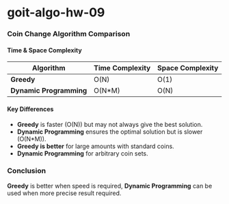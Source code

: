 # goit-algo-hw-09

### Coin Change Algorithm Comparison

#### Time & Space Complexity

| Algorithm               | Time Complexity | Space Complexity |
| ----------------------- | --------------- | ---------------- |
| **Greedy**              | O(N)            | O(1)             |
| **Dynamic Programming** | O(N\*M)         | O(N)             |

#### Key Differences

- **Greedy** is faster (O(N)) but may not always give the best solution.
- **Dynamic Programming** ensures the optimal solution but is slower (O(N\*M)).
- **Greedy is better** for large amounts with standard coins.
- **Dynamic Programming** for arbitrary coin sets.

### Conclusion

**Greedy** is better when speed is required, **Dynamic Programming** can be used when more precise result required.
